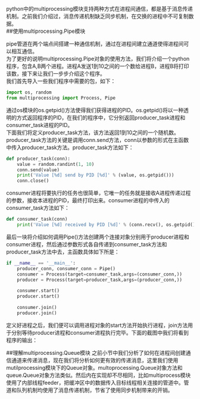 python中的multiprocessing模块支持两种方式在进程间通信，都是基于消息传递机制。之前我们介绍过，消息传递机制缺乏同步机制，在交换的进程中不可复制数据。    
##使用multiprocessing.Pipe模块    

pipe管道在两个端点间搭建一种通信机制，通过在进程间建立通道使得进程间可以相互通信。      
为了更好的说明multiprocessing.Pipe对象的使用方法，我们将介绍一个python程序，包含A,B两个进程。进程A发送1到10之间的一个数给进程B，进程B将打印该数，接下来让我们一步步介绍这个程序。    
我们首先导入一些我们程序中需要的包，如下：     
```python
import os, random
from multiprocessing import Process, Pipe
```

通过os模块的os.getpid()方法使得我们获得进程的PID。os.getpid()将以一种透明的方式返回程序的PID，在我们的程序中，它分别返回producer_task进程和consumer_task进程的PID。    
下面我们将定义producer_task方法，该方法返回1到10之间的一个随机数。producer_task方法的关键是调用conn.send方法，conn以参数的形式在主函数中传入producer_task方法。producer_task方法如下：    
```python
def producer_task(conn):
    value = random.randint(1, 10)
    conn.send(value)
    print('Value [%d] send by PID [%d]' % (value, os.getpid()))
    conn.close()
```
consumer进程将要执行的任务也很简单，它唯一的任务就是接收A进程传递过程的参数，接收本进程的PID，最终打印出来。consumer进程的中传入的consumer_task方法如下：    
```python
def consumer_task(conn)
    print('Value [%d] received by PID [%d]' % (conn.recv(), os.getpid()))
```

最后一块将介绍如何调用Pipe()方法创建两个连接对象分别用于producer进程和consumer进程，然后通过参数形式各自传递到consumer_task方法和producer_task方法中去，主函数具体如下所是：    
```python
if __name__ == '__main__':                                                       
    producer_conn, consumer_conn = Pipe()                                        
    consumer = Process(target=consumer_task,args=(consumer_conn,))               
    producer = Process(target=producer_task,args=(producer_conn,))               
                                                                                 
    consumer.start()                                                             
    producer.start()                                                             
                                                                                 
    consumer.join()                                                              
    producer.join()
```
定义好进程之后，我们便可以调用进程对象的start方法开始执行进程，join方法用于分别等待producer进程和consumer进程执行完毕。下面的截图中我们将看到程序的输出：    

##理解multiprocessing.Queue模块
之前小节中我们分析了如何在进程间创建通信通道来传递消息，现在我们将分析如何更有效的传递消息，这里我们使用mutilprocessing模块下的Queue对象。multoprocessing.Queue对象方法和queue.Queue对象方法类似。然后内在实现却不尽相同，比如multiprocess模块使用了内部线程feeder，把缓冲区中的数据传入目标线程相关连接的管道中。管道和队列机制均使用了消息传递机制，节省了使用同步机制带来的开销。    
